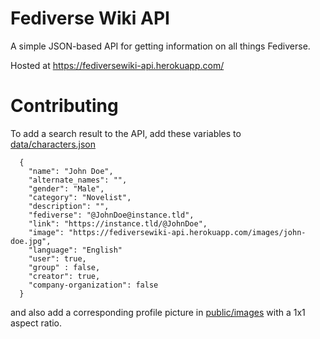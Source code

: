 # Fediverse Wiki API

A simple JSON-based API for getting information on all things Fediverse. 

Hosted at https://fediversewiki-api.herokuapp.com/


# Contributing
To add a search result to the API, add these variables to [data/characters.json](https://github.com/fediversewiki/fediversewiki-api/blob/master/data/characters.json)

```
  {
    "name": "John Doe",
    "alternate_names": "",
    "gender": "Male",
    "category": "Novelist",
    "description": "",
    "fediverse": "@JohnDoe@instance.tld",
    "link": "https://instance.tld/@JohnDoe",
    "image": "https://fediversewiki-api.herokuapp.com/images/john-doe.jpg",
    "language": "English"
    "user": true,
    "group" : false,
    "creator": true,
    "company-organization": false
  }
```
  and also add a corresponding profile picture in [public/images](https://github.com/fediversewiki/fediversewiki-api/tree/master/public/images) with a 1x1 aspect ratio.
